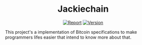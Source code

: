 <h1 align="center">Jackiechain</h1>
<p align="center">
<a href="https://goreportcard.com/report/github.com/guiferpa/jackiechain"><img src="https://goreportcard.com/badge/github.com/guiferpa/jackiechain?1=1" alt="Report"></a>
<a href="#"><img src="https://img.shields.io/badge/version-0.0.1-brightgreen.svg" alt="Version"></a>
</p>

This project's a implementation of Bitcoin specifications to make programmers lifes easier that intend to know more about that.
